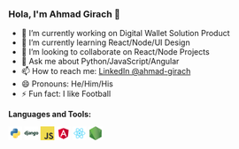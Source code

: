  ### Hola, I'm Ahmad Girach 👋

- 🔭 I’m currently working on Digital Wallet Solution Product
- 🌱 I’m currently learning React/Node/UI Design
- 👯 I’m looking to collaborate on React/Node Projects
- 💬 Ask me about Python/JavaScript/Angular
- 📫 How to reach me: [LinkedIn @ahmad-girach](https://linkedin.com/ahmad-girach/in/7bb22aa4)
- 😄 Pronouns: He/Him/His
- ⚡ Fun fact: I like Football
<!--- 🤔 I’m looking for help with ...-->

**Languages and Tools:**

<code><img height="25" src="https://raw.githubusercontent.com/github/explore/80688e429a7d4ef2fca1e82350fe8e3517d3494d/topics/python/python.png"></code>
<code><img height="25" src="https://raw.githubusercontent.com/github/explore/80688e429a7d4ef2fca1e82350fe8e3517d3494d/topics/django/django.png"></code>
<code><img height="25" src="https://raw.githubusercontent.com/github/explore/80688e429a7d4ef2fca1e82350fe8e3517d3494d/topics/javascript/javascript.png"></code>
<code><img height="25" src="https://raw.githubusercontent.com/github/explore/80688e429a7d4ef2fca1e82350fe8e3517d3494d/topics/angular/angular.png"></code>
<code><img height="25" src="https://raw.githubusercontent.com/github/explore/80688e429a7d4ef2fca1e82350fe8e3517d3494d/topics/react/react.png"></code>
<code><img height="25" src="https://raw.githubusercontent.com/github/explore/80688e429a7d4ef2fca1e82350fe8e3517d3494d/topics/nodejs/nodejs.png"></code>
